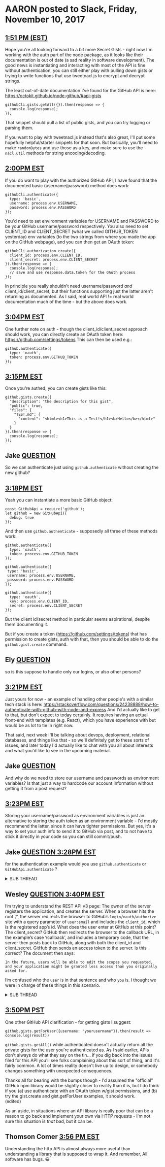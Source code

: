 # AARON posted to Slack, Friday, November 10, 2017
## [1:51 PM (EST)](https://lambdaschoolpro.slack.com/archives/G5TDU61DE/p1510339876000055)
Hope you're all looking forward to a bit more Secret Gists - right now I'm working with the auth part of the node package, as it looks like their documentation is out of date (a sad reality in software development). The good news is instantiating and interacting with most of the API is fine without authentication, you can still either play with pulling down gists or trying to write functions that use tweetnacl.js to encrypt and decrypt strings.

The least out-of-date documentation I've found for the GitHub API is here: https://octokit.github.io/node-github/#api-gists
```
githubCli.gists.getAll({}).then(response => {
  console.log(response);
});
```
That snippet should pull a list of public gists, and you can try logging or parsing them.

If you want to play with tweetnacl.js instead that's also great, I'll put some hopefully helpful/starter snippets for that soon. But basically, you'll need to make `randomBytes` and use those as a key, and make sure to use the `nacl.util` methods for string encoding/decoding.


## [2:00PM EST](https://lambdaschoolpro.slack.com/archives/G5TDU61DE/p1510340406000202)
If you do want to play with the authorized GitHub API, I have found that the documented basic (username/password) method does work:
```
githubCli.authenticate({
  type: 'basic',
  username: process.env.USERNAME,
  password: process.env.PASSWORD
});
```
You'd need to set environment variables for USERNAME and PASSWORD to be your GitHub username/password respectively. You also need to set CLIENT_ID and CLIENT_SECRET (what we called GITHUB_TOKEN yesterday) env variables (to the two strings from where you made the app on the GitHub webpage), and you can then get an OAuth token:
```
githubCli.authorization.create({
  client_id: process.env.CLIENT_ID,
  client_secret: process.env.CLIENT_SECRET
}).then(response => {
  console.log(response);
  // save and use response.data.token for the OAuth process
});
```
In principle you really shouldn't need username/password *and* client_id/client_secret, but their functions supporting just the latter aren't returning as documented. As I said, real world API != real world documentation much of the time - but the above does work.

## [3:04PM EST](https://lambdaschoolpro.slack.com/archives/G5TDU61DE/p1510344246000315)
One further note on auth - though the client_id/client_secret approach should work, you can directly create an OAuth token here: https://github.com/settings/tokens
This can then be used e.g.:
```
github.authenticate({
  type: 'oauth',
  token: process.env.GITHUB_TOKEN
});
```

## [3:15PM EST](https://lambdaschoolpro.slack.com/archives/G5TDU61DE/p1510344947000328)
Once you're authed, you can create gists like this:
```
github.gists.create({
  "description": "the description for this gist",
  "public": true,
  "files": {
    "TEST.md": {
      "content": "<html><h1>This is a Test!</h1><b>Hello</b></html>"
    }
  }
}).then(response => {
  console.log(response);
});
```

## Jake [QUESTION](https://lambdaschoolpro.slack.com/archives/G5TDU61DE/p1510345006000030)
So we can authenticate just using
`github.authenticate`
without creating the new github?

## [3:18PM EST](https://lambdaschoolpro.slack.com/archives/G5TDU61DE/p1510345087000356)
Yeah you can instantiate a more basic GitHub object:
```
const GitHubApi = require('github');
let github = new GitHubApi({
  debug: true
});
```
And then use `github.authenticate` - supposedly all three of these methods work:
```
github.authenticate({
  type: 'oauth',
  token: process.env.GITHUB_TOKEN
});

github.authenticate({
 type: 'basic',
 username: process.env.USERNAME,
 password: process.env.PASSWORD
});

github.authenticate({
  type: 'oauth',
  key: process.env.CLIENT_ID,
  secret: process.env.CLIENT_SECRET
});
```
But the client id/secret method in particular seems aspirational, despite them documenting it.

But if you create a token (https://github.com/settings/tokens) that has permission to create gists, auth with that, then you should be able to do the `github.gist.create` command.

## Ely [QUESTION](https://lambdaschoolpro.slack.com/archives/G5TDU61DE/p1510345207000156)
so is this suppose to handle only our logins, or also other persons?

## [3:21PM EST](https://lambdaschoolpro.slack.com/archives/G5TDU61DE/p1510345318000452)
Just yours for now - an example of handling other people's with a similar tech stack is here: https://stackoverflow.com/questions/24238888/how-to-authenticate-with-github-with-node-and-express
And I'd actually like to get to that, but don't expect to today certainly. It requires having an actual front-end with templates (e.g. React), which you have experience with but would be as lot to tie in right now.

That said, next week I'll be talking about devops, deployment, relational databases, and things like that - so we'll definitely get to these sorts of issues, and later today I'd actually like to chat with you all about interests and what you'd like to see in the upcoming material.

## Jake [QUESTION](https://lambdaschoolpro.slack.com/archives/G5TDU61DE/p1510345349000124)
And why do we need to store our username and passwords as environment variables? Is that just a way to hardcode our account information without getting it from a post request?

## [3:23PM EST](https://lambdaschoolpro.slack.com/archives/G5TDU61DE/p1510345406000103)
Storing your username/password as environment variables is just an alternative to storing the auth token as an environment variable - I'd mostly recommend the latter, since it can have tighter permissions. But yes, it's a way to set your auth info to send it to GitHub via post, and to not have to stick it directly in your code so you can still commit/push.

## Jake [QUESTION 3:28PM EST](https://lambdaschoolpro.slack.com/archives/G5TDU61DE/p1510345731000049)
for the authentication example would you use
```github.authenticate```
or
```GitHubApi.authenticate```
?

<details><summary>SUB THREAD</summary><p>

- Aaron Gallant [32 minutes ago]
  - Probably `github.authenticate` - `GitHubApi` is the name assigned to importing the library, while `github` is assigned to the instance that is created with `GitHubApi()`.

- Jake Cooley [29 minutes ago]
  - @Aaron I keep getting
  - ```cannot match against null or undefined```
  - doing this:

  ```
  const github = new GithubApi({
    debug: true
  });

  github.authenticate({
    type: 'oauth',
    key: process.env.CLIENT_ID,
    secret: process.env.CLIENT_SECRET
  });
  ```

- Aaron Gallant [28 minutes ago]
  - Try `let github` instead of `const` - constants are a great practice, but I suspect the github object in this case needs to be able to update itself.

- Jake Cooley [28 minutes ago]
  - let was giving me an error with the linter
  - edit: seems to be working now but with the same result as before (edited)

- Aaron Gallant [26 minutes ago]
  - Working as in the linter accepts let, but you get the same error?

- Jake Cooley [25 minutes ago]
  - It worked when I saved it but when i restarted the server it gave me the linter error again

- Aaron Gallant [25 minutes ago]
  - Ah okay, so the linter error I'm guessing is it doesn't like a top-level `let` - you can try putting it inside a class or function.

- Jake Cooley [22 minutes ago]
  - `error  'github' is never reassigned. Use 'const' instead  prefer-const`
  - That was the specific error

- Aaron Gallant [16 minutes ago]
  - Okay, did some testing and actually `const` seems to work for fine (at least I don't get that error on authenticate). Try starting `node` from the command line in your project path and running:

  ```
  const GitHubApi = require('github');

  const github = new GitHubApi({
    debug: true
  });

  github.authenticate({
    type: 'oauth',
    token: process.env.GITHUB_TOKEN
  });
  ```

- Jake Cooley [15 minutes ago]
  - Is the github token supposed to be the personal access token?

- Aaron Gallant [11 minutes ago]
  - The GitHub token should be made here: https://github.com/settings/tokens
  - And you should check "create gists" for its permissions but nothing else (unless you want to).

- Jake Cooley [7 minutes ago]
  - we juststore it like this?
  - `<cmd> GITHUB_TOKEN=<personal access token>`
  - Not as a string or anything strange like that?

- Aaron Gallant [4 minutes ago]
  - Yeah you can run it directly - you can wrap it on quotes too, e.g. `GITHUB_TOKEN="yourgithubtoken"`. It won't make a difference in this case since the string should just be alphanumeric, but for strings with spaces/funkiness quotes can help on the command line.

- Jake Cooley [1 minute ago]
  - I'm still getting the same error. This is all supposed to be inside the
  - `'/login'`
  - route, correct?

- Aaron Gallant [6 minutes ago]
  - Ah okay, yeah triggering via the route is slightly different. TBH I'd put that route in when I was planning to have an actual other-user login, but then I saw you've not worked with express+front-end yet. I'd put this code just in the top-level of your file and forget about that route for now - it can still be useful, but for the basic logging in just as you you don't need it.

- Jake Cooley [3 minutes ago]
  - Oh, gotcha. How do I test if I'm authenticated then?
  - When I ran those commands through node it let me enter everything without any errors but is there a way to confirm it worked? Or does the lack of errors mean that it worked?

- Aaron Gallant [1 minute ago]
  - The lack of errors probably means it worked, but a way to test would be to run something that will have a side effect, e.g. create a gist:
  ```
  github.gists.create({
    "description": "the description for this gist",
    "public": false,
    "files": {
      "TEST.md": {
        "content": "<html><h1>This is a Test!</h1><b>Hello</b></html>"
      }
    }
  }).then(response => {
    console.log(response);
  });
  ```

  - Then go to gist.github.com as yourself and see if you see it.
  - And you can run that code either manually in node, in the top level of app.js for testing, or actually put it in a route and trigger it by sending a request to express (e.g. a post to /gist or such).

- Jake Cooley [3 minutes ago]
  - I'm guessing it worked. Does this link work for you?  https://gist.github.com/97fb6f58bd1257b0e1dbe5701ac3982e

- Aaron Gallant [< 1 minute ago]
- Yep, it does! You should now also try the `gist.getForUser` call and see if you can get a list that includes that gist.

- Jake Cooley [< 1 minute ago]
  - Would there be an easier way to do this where we throw it all in a get request and res.json everything?

- Aaron Gallant [2 minutes ago]
  - This can definitely be refined - as you noticed, the gist.create call takes JSON, so for actually wiring it up to express you can make a route that listens for a request with a JSON body and passes that on to the GitHub API. As far as res.json, you can also take the success/failure response from GitHub (which it returns as JSON) and give that to express to render as you want. I definitely encourage trying to do both of those things, so you can interact with it more naturally and see the output. (edited)

- Jake Cooley [2 minutes ago]
  - and the gists getAll function seems to work and returns a list of gists. Thanks for the help!

- Aaron Gallant [1 minute ago]
  - gist.getAll works for you? I actually only got gist.getForUser to work, so that's interesting. Glad it's working though, and looking forward to seeing your code!

- Jake Cooley [1 minute ago]
  - Here is what it returned: https://pastebin.com/tu1aHj9F Does that look like it returned the correct information?

- I think what it did is it treated you as unauthenticated, and returned a list of the few most recent public gists across all of GitHub. There are definitely interesting uses for that (some sort of "What's new on GitHub?" app), but yeah if you want to get back *your* gists try the `gist.getForUser({username: "yourusername"}).then(...` call. Also, though it was definitely helpful to see your output, I'd suggest deleting that pastebin as it does have your access_token in it.

- Jake Cooley [2 minutes ago]
  - Whoops, thanks. I deleted the token from my github so it should be fine.

</p></details>


## Wesley [QUESTION 3:40PM EST](https://lambdaschoolpro.slack.com/archives/G5TDU61DE/p1510346437000238)
I’m trying to understand the REST API v3 page: The owner of the server  registers the application, and creates the server.  When a browser hits the root ‘/’, the server redirects the browser to GitHub’s `login/oauth/authorize` site with a query parameter of `user:email` and includes the `client_id`, which is the registered app’s id.  What does the user enter at GitHub at this point?  The client_secret?  GitHub then redirects the browser to the callback URL, in the example’s case ‘/callback’, and includes a temporary code, that the server then posts back to GitHub, along with both the client_id  and client_secret.  GitHub then sends an access token to the server.  Is this correct?  The document then says:

```
In the future, users will be able to edit the scopes you requested, and your application might be granted less access than you originally asked for.
```

I’m confused who the `user` is in that sentence and who `you` is.  I thought we were in charge of these things in this scenario.

<details><summary>SUB THREAD</summary><p>

- Aaron Gallant [40 minutes ago]
  - This Stack Overflow link may help a bit overall: https://stackoverflow.com/questions/24238888/how-to-authenticate-with-github-with-node-and-express

  - But in general, yeah there is supposed to be a different `you` versus the `user` in this model - the client_id/client_secret are basically `you` (the developer), authorizing the application to interact with GitHub. For the specific `user` then they also need to interact with GitHub to get an OAuth token and use that for further things (e.g. create gists, whatever).

  - In the specific code we're working on this is a little confused because you haven't worked on applications that really combine the back-end and front-end, so `you` and `user` end up being the same, even though in practice it can/should be different.

  - For now I'd suggest getting an OAuth token directly from https://github.com/settings/tokens rather than worrying about the client id/secret, and essentially just being a single user from the server. This can and should be extended to let other users log in, but we won't get to that in this particular app.


- Wesley Harvey [37 minutes ago]
  - Ok; so basically skip everything about getting authenticated, and start with making authenticated requests because the token will be stored in our environment?

- Aaron Gallant [37 minutes ago]
  - Yep - storing the token in the environment is a form of authentication really, but just the shortest and simplest one.

</p></details>


## [3:50PM PST](https://lambdaschoolpro.slack.com/archives/G5TDU61DE/p1510347031000229)
One other GitHub API clarification - for getting gists I suggest:
```
github.gists.getForUser({username: "yourusername"}).then(result => console.log(result))
```
`github.gists.getAll()` while authenticated doesn't actually return all the private gists for the user you're authenticated as. As I said earlier, APIs don't always do what they say on the tin... if you dig back into the issues filed for this API you'll see folks complaining about this sort of thing, and it's fairly common. A lot of times reality doesn't live up to design, or somebody changes something with unexpected consequences.

<summary>Thanks all for bearing with the bumps though - I'd assumed the "official" GitHub npm library would be slightly closer to reality than it is, but I do think if you (a) use authenticate with an OAuth token w/gist permissions, and (b) try the gist.create and gist.getForUser examples, it should work.</summary> (edited)

As an aside, in situations where an API library is really poor that can be a reason to go back and implement your own via HTTP requests - I'm not sure this situation is *that* bad, but it can be.

## Thomson Comer [3:56 PM EST](https://lambdaschoolpro.slack.com/archives/G5TDU61DE/p1510347376000469)
Understanding the http API is almost always more useful than understanding a library that is supposed to wrap it. And remember, All software has bugs. :grinning:
